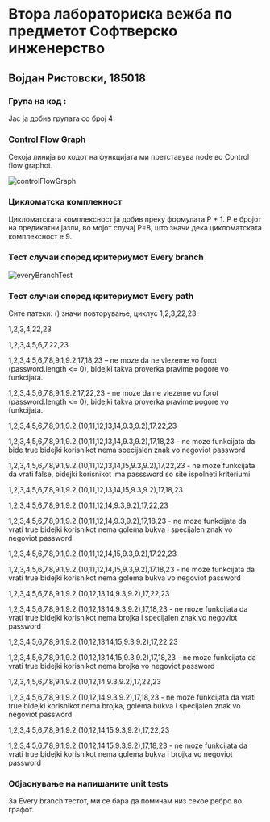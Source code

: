 # Втора лабораториска вежба по предметот Софтверско инженерство
## Војдан Ристовски, 185018

### Група на код :

Јас ја добив групата со број 4

### Control Flow Graph
Секоја линија во кодот на функцијата ми претставува node во Control flow graphot.

![controlFlowGraph](https://user-images.githubusercontent.com/62524190/84551674-9211aa00-ad0e-11ea-9841-ce95e8340afb.png)

### Цикломатска комплекност

Цикломатската комплексност ја добив преку формулата P + 1. P е бројот на предикатни јазли, во мојот случај P=8, што значи дека цикломатската комплексност е 9.

### Тест случаи според критериумот Every branch

![everyBranchTest](https://user-images.githubusercontent.com/62524190/84552263-6ee7fa00-ad10-11ea-8e23-aa501b134dc9.png)

### Тест случаи според критериумот Every path

Сите патеки:
() значи повторување, циклус
1,2,3,22,23

1,2,3,4,22,23

1,2,3,4,5,6,7,22,23

1,2,3,4,5,6,7,8,9.1,9.2,17,18,23 – ne moze da ne vlezeme vo forot (password.length <= 0), bidejki takva proverka pravime pogore vo funkcijata.

1,2,3,4,5,6,7,8,9.1,9.2,17,22,23 - ne moze da ne vlezeme vo forot (password.length <= 0), bidejki takva proverka pravime pogore vo funkcijata.

1,2,3,4,5,6,7,8,9.1,9.2,(10,11,12,13,14,9.3,9.2),17,22,23

1,2,3,4,5,6,7,8,9.1,9.2,(10,11,12,13,14,9.3,9.2),17,18,23 - ne moze funkcijata da bide true bidejki korisnikot nema specijalen znak vo negoviot password

1,2,3,4,5,6,7,8,9.1,9.2,(10,11,12,13,14,15,9.3,9.2),17,22,23 - ne moze funkcijata da vrati false, bidejki korisnikot ima passsword so site ispolneti kriteriumi

1,2,3,4,5,6,7,8,9.1,9.2,(10,11,12,13,14,15,9.3,9.2),17,18,23

1,2,3,4,5,6,7,8,9.1,9.2,(10,11,12,14,9.3,9.2),17,22,23

1,2,3,4,5,6,7,8,9.1,9.2,(10,11,12,14,9.3,9.2),17,18,23 - ne moze funkcijata da vrati true bidejki korisnikot nema golema bukva i specijalen znak vo negoviot password

1,2,3,4,5,6,7,8,9.1,9.2,(10,11,12,14,15,9.3,9.2),17,22,23

1,2,3,4,5,6,7,8,9.1,9.2,(10,11,12,14,15,9.3,9.2),17,18,23 - ne moze funkcijata da vrati true bidejki korisnikot nema golema bukva vo negoviot password

1,2,3,4,5,6,7,8,9.1,9.2,(10,12,13,14,9.3,9.2),17,22,23

1,2,3,4,5,6,7,8,9.1,9.2,(10,12,13,14,9.3,9.2),17,18,23 - ne moze funkcijata da vrati true bidejki korisnikot nema brojka i specijalen znak vo negoviot password

1,2,3,4,5,6,7,8,9.1,9.2,(10,12,13,14,15,9.3,9.2),17,22,23

1,2,3,4,5,6,7,8,9.1,9.2,(10,12,13,14,15,9.3,9.2),17,18,23 - ne moze funkcijata da vrati true bidejki korisnikot nema brojka vo negoviot password

1,2,3,4,5,6,7,8,9.1,9.2,(10,12,14,9.3,9.2),17,22,23

1,2,3,4,5,6,7,8,9.1,9.2,(10,12,14,9.3,9.2),17,18,23 - ne moze funkcijata da vrati true bidejki korisnikot nema brojka, golema bukva i specijalen znak vo negoviot password

1,2,3,4,5,6,7,8,9.1,9.2,(10,12,14,15,9.3,9.2),17,22,23

1,2,3,4,5,6,7,8,9.1,9.2,(10,12,14,15,9.3,9.2),17,18,23 - ne moze funkcijata da vrati true bidejki korisnikot nema golema bukva i brojka vo negoviot password

### Објаснување на напишаните unit tests
За Every branch тестот, ми се бара да поминам низ секое ребро во графот.
